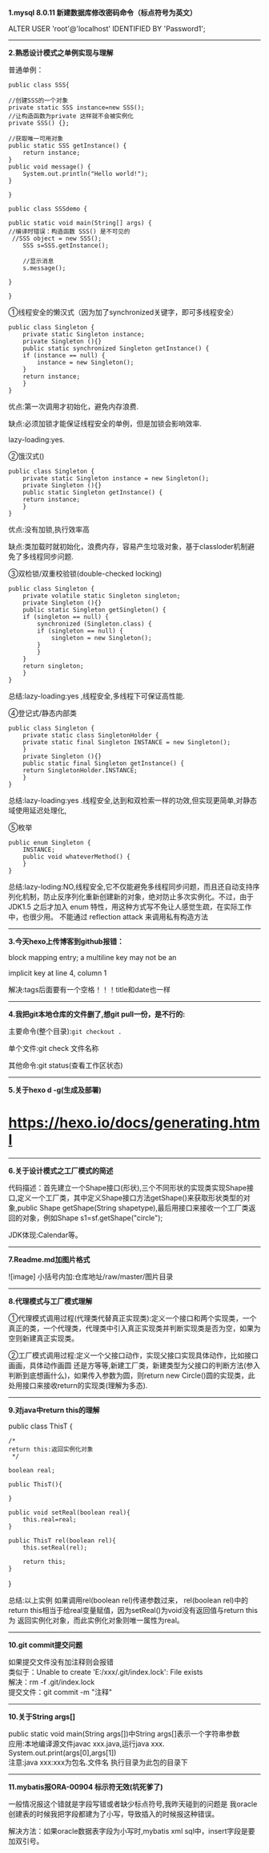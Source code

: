 **1.mysql 8.0.11 新建数据库修改密码命令（标点符号为英文）**

ALTER USER 'root'@'localhost' IDENTIFIED BY 'Password1';

*****

**2.熟悉设计模式之单例实现与理解**

普通单例：

`public class SSS{`

	//创建SSS的一个对象
	private static SSS instance=new SSS();
	//让构造函数为private 这样就不会被实例化
	private SSS() {};
	
	//获取唯一可用对象
	public static SSS getInstance() {
		return instance;	
	}
	public void message() {
		System.out.println("Hello world!");
	}

`}`

`public class SSSdemo {`

	public static void main(String[] args) {
	//编译时错误：构造函数 SSS() 是不可见的
	 //SSS object = new SSS();
		SSS s=SSS.getInstance();
		
		//显示消息
		s.message();		
	
	}

`}`

①线程安全的懒汉式（因为加了synchronized关键字，即可多线程安全）

```
public class Singleton {  
    private static Singleton instance;  
    private Singleton (){}  
    public static synchronized Singleton getInstance() {  
    if (instance == null) {  
        instance = new Singleton();  
    }  
    return instance;  
    }  
} 
```

优点:第一次调用才初始化，避免内存浪费.

缺点:必须加锁才能保证线程安全的单例，但是加锁会影响效率.

lazy-loading:yes.

②饿汉式()

```
public class Singleton {  
    private static Singleton instance = new Singleton();  
    private Singleton (){}  
    public static Singleton getInstance() {  
    return instance;  
    }  
}  
```

优点:没有加锁,执行效率高

缺点:类加载时就初始化，浪费内存，容易产生垃圾对象，基于classloder机制避免了多线程同步问题.

③双检锁/双重校验锁(double-checked locking)

```
public class Singleton {  
    private volatile static Singleton singleton;  
    private Singleton (){}  
    public static Singleton getSingleton() {  
    if (singleton == null) {  
        synchronized (Singleton.class) {  
        if (singleton == null) {  
            singleton = new Singleton();  
        }  
        }  
    }  
    return singleton;  
    }  
}  
```

总结:lazy-loading:yes ,线程安全,多线程下可保证高性能.



④登记式/静态内部类

```
public class Singleton {  
    private static class SingletonHolder {  
    private static final Singleton INSTANCE = new Singleton();  
    }  
    private Singleton (){}  
    public static final Singleton getInstance() {  
    return SingletonHolder.INSTANCE;  
    }  
}   
```

总结:lazy-loading:yes .线程安全,达到和双检索一样的功效,但实现更简单,对静态域使用延迟处理化,

⑤枚举

```
public enum Singleton {  
    INSTANCE;  
    public void whateverMethod() {  
    }  
}  
```

总结:lazy-loding:NO,线程安全,它不仅能避免多线程同步问题，而且还自动支持序列化机制，防止反序列化重新创建新的对象，绝对防止多次实例化。不过，由于 JDK1.5 之后才加入 enum 特性，用这种方式写不免让人感觉生疏，在实际工作中，也很少用。
不能通过 reflection attack 来调用私有构造方法

******

**3.今天hexo上传博客到github报错：**

  block mapping entry; a multiline key may not be an 

  implicit key at line 4, column 1

解决:tags后面要有一个空格！！！title和date也一样

*****

**4.我把git本地仓库的文件删了,想git pull一份，是不行的:**

主要命令(整个目录):`git checkout .`

单个文件:git check 文件名称

其他命令:git status(查看工作区状态) 

***********

**5.关于hexo d -g(生成及部署)**

https://hexo.io/docs/generating.html
=======

*********************************

**6.关于设计模式之工厂模式的简述**

代码描述：首先建立一个Shape接口(形状),三个不同形状的实现类实现Shape接口,定义一个工厂类，其中定义Shape接口方法getShape()来获取形状类型的对象,public Shape getShape(String shapetype),最后用接口来接收一个工厂类返回的对象，例如Shape s1=sf.getShape("circle");

JDK体现:Calendar等。

*********************************

**7.Readme.md加图片格式**

![image] 小括号内加:仓库地址/raw/master/图片目录

*********************************

**8.代理模式与工厂模式理解**

①代理模式调用过程(代理类代替真正实现类):定义一个接口和两个实现类，一个真正的类，一个代理类，代理类中引入真正实现类并判断实现类是否为空，如果为空则新建真正实现类。

②工厂模式调用过程:定义一个父接口动作，实现父接口实现具体动作，比如接口画画，具体动作画圆 还是方等等,新建工厂类，新建类型为父接口的判断方法(参入判断到底想画什么)，如果传入参数为圆，则return new Circle()圆的实现类，此处用接口来接收return的实现类(理解为多态).

*********************************

**9.对java中return this的理解**

public class ThisT {

    /*
    return this:返回实例化对象
     */
     
    boolean real;

    public ThisT(){

    }

    public void setReal(boolean real){
        this.real=real;
    }

    public ThisT rel(boolean rel){
        this.setReal(rel);

        return this;
    }


}

总结:以上实例 如果调用rel(boolean rel)传递参数过来， rel(boolean rel)中的return this相当于给real变量赋值，因为setReal()为void没有返回值与return this 为 返回实例化对象，而此实例化对象则唯一属性为real。

*********************************

**10.git commit提交问题**

如果提交文件没有加注释则会报错  
类似于：Unable to create 'E:/xxx/.git/index.lock': File exists  
解决：rm -f .git/index.lock  
提交文件：git commit -m "注释"

*********************************

**10.关于String args[]**

public static void main(String args[])中String args[]表示一个字符串参数  
应用:本地编译源文件javac xxx.java,运行java xxx. System.out.print(args[0],args[1])  
注意:java xxx:xxx为包名.文件名 执行目录为此包的目录下

*********************************

**11.mybatis报ORA-00904 标示符无效(坑死爹了)**

一般情况报这个错就是字段写错或者缺少标点符号,我昨天碰到的问题是 我oracle创建表的时候我把字段都建为了小写，导致插入的时候报这种错误。

解决方法：如果oracle数据表字段为小写时,mybatis xml sql中，insert字段是要加双引号。


 
